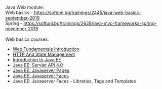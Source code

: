 Java Web module:
<br/>
Web basics - https://softuni.bg/trainings/2445/java-web-basics-september-2019
<br/>
Spring - https://softuni.bg/trainings/2628/java-mvc-frameworks-spring-november-2019
<br/>
<br/>
Web basics courses: 

* [Web Fundamentals Introduction](https://github.com/HristoNakov13/JavaWeb/tree/master/Web%20Fundamentals%20Introduction)
* [HTTP And State Management](https://github.com/HristoNakov13/JavaWeb/tree/master/HTTP)
* [Introduction to Java EE](https://github.com/HristoNakov13/JavaWeb/tree/master/Introduction%20to%20JavaEE)
* [Java EE: Servlet API 4.0](https://github.com/HristoNakov13/JavaWeb/tree/master/Java%20EE%20Servlet%20API%204.0)
* [Java EE: Javaserver Pages](https://github.com/HristoNakov13/JavaWeb/tree/master/Java%20EE%20Javaserver%20Pages)
* [Java EE: Javaserver Faces](https://github.com/HristoNakov13/JavaWeb/tree/master/Java%20EE%20Javaserver%20Faces)
* Java EE: Javaserver Faces - Libraries, Tags and Templates
